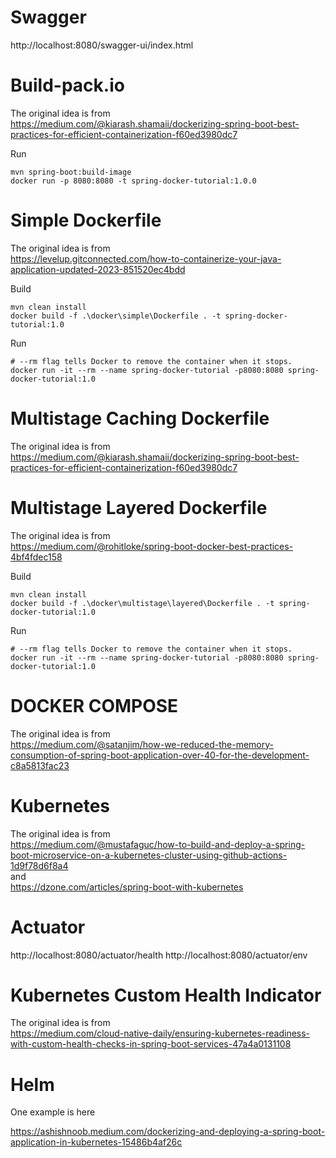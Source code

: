 # Swagger

http://localhost:8080/swagger-ui/index.html

# Build-pack.io

The original idea is from  
https://medium.com/@kiarash.shamaii/dockerizing-spring-boot-best-practices-for-efficient-containerization-f60ed3980dc7

Run

```
mvn spring-boot:build-image
docker run -p 8080:8080 -t spring-docker-tutorial:1.0.0
```

# Simple Dockerfile

The original idea is from  
https://levelup.gitconnected.com/how-to-containerize-your-java-application-updated-2023-851520ec4bdd

Build

```
mvn clean install
docker build -f .\docker\simple\Dockerfile . -t spring-docker-tutorial:1.0
```

Run

```
# --rm flag tells Docker to remove the container when it stops.
docker run -it --rm --name spring-docker-tutorial -p8080:8080 spring-docker-tutorial:1.0
```

# Multistage Caching Dockerfile

The original idea is from  
https://medium.com/@kiarash.shamaii/dockerizing-spring-boot-best-practices-for-efficient-containerization-f60ed3980dc7

# Multistage Layered Dockerfile

The original idea is from  
https://medium.com/@rohitloke/spring-boot-docker-best-practices-4bf4fdec158

Build

```
mvn clean install
docker build -f .\docker\multistage\layered\Dockerfile . -t spring-docker-tutorial:1.0
```

Run

```
# --rm flag tells Docker to remove the container when it stops.
docker run -it --rm --name spring-docker-tutorial -p8080:8080 spring-docker-tutorial:1.0
```

# DOCKER COMPOSE

The original idea is from  
https://medium.com/@satanjim/how-we-reduced-the-memory-consumption-of-spring-boot-application-over-40-for-the-development-c8a5813fac23

# Kubernetes

The original idea is from  
https://medium.com/@mustafaguc/how-to-build-and-deploy-a-spring-boot-microservice-on-a-kubernetes-cluster-using-github-actions-1d9f78d6f8a4  
and  
https://dzone.com/articles/spring-boot-with-kubernetes

# Actuator

http://localhost:8080/actuator/health
http://localhost:8080/actuator/env

# Kubernetes Custom Health Indicator

The original idea is from  
https://medium.com/cloud-native-daily/ensuring-kubernetes-readiness-with-custom-health-checks-in-spring-boot-services-47a4a0131108

# Helm

One example is here

https://ashishnoob.medium.com/dockerizing-and-deploying-a-spring-boot-application-in-kubernetes-15486b4af26c